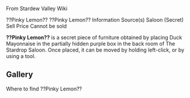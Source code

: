 From Stardew Valley Wiki

??Pinky Lemon?? ??Pinky Lemon?? Information Source(s) Saloon (Secret) Sell Price Cannot be sold

**??Pinky Lemon??** is a secret piece of furniture obtained by placing Duck Mayonnaise in the partially hidden purple box in the back room of The Stardrop Saloon. Once placed, it can be moved by holding left-click, or by using a tool.

## Gallery

Where to find ??Pinky Lemon??